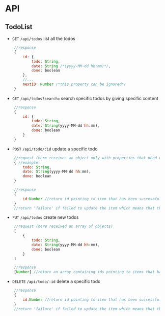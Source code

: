 # API

## TodoList

* `GET` `/api/todos` list all the todos

```javascript
	//response
	{
		id: {
			todo: String,
			date: String /*(yyyy-MM-dd hh:mm)*/,
			done: boolean
		},
		//...
		nextID: Number /*this property can be ignored*/
	}
```

* `GET` `/api/todos?search=` search specific todos by giving specific content

```javascript
	//response
	{
		id: {
			todo: String,
			date: String(yyyy-MM-dd hh:mm),
			done: boolean
		}
	}
```

* `POST` `/api/todo/:id` update a specific todo

```javascript
	//request (here receives an object only with properties that need updating)
	{ //example:
		todo: String,
		date: String(yyyy-MM-dd hh:mm),
		done: boolean
	}

	//response
	{
		id:Number //return id pointing to item that has been successfully updated
	}
	//return 'failure' if failed to update the item which means that the given id does not exist
```

* `PUT` `/api/todos` create new todos

```javascript
	//request (here received an array of objects)
	[
		{
			todo: String,
			date: String(yyyy-MM-dd hh:mm),
			done: boolean
		}
	]

	//response
	[Number] //return an array containing ids pointing to items that have been successfully created
```

* `DELETE` `/api/todo/:id` delete a specific todo

```javascript
	//response
	{
		id:Number //return id pointing to item that has been successfully deleted
	}
	//return 'failure' if failed to update the item which means that the given id does not exist
```
